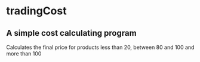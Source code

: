 # tradingCost
A simple cost calculating program
---------------------------------
Calculates the final price for products less than 20, 
between 80 and 100 and more than 100
